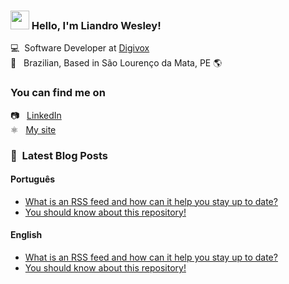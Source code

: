 ### <img src="https://media.giphy.com/media/hvRJCLFzcasrR4ia7z/giphy.gif" width="30px"> Hello, I'm Liandro Wesley!

💻 &nbsp;Software Developer at [Digivox](https://digivox.com.br) <br>
🏡 &nbsp; Brazilian, Based in São Lourenço da Mata, PE 🌎

### You can find me on

📷 &nbsp; [LinkedIn](https://linkedin.com/in/liandrowesley) <br>
⚛️ &nbsp; [My site](https://liandrowesley.dev) <br>

### 📕 &nbsp;Latest Blog Posts


#### Português

<!-- BLOG:START -->
- [What is an RSS feed and how can it help you stay up to date?](https://liandrowesley.dev/blog/what-is-an-rss-feed-and-how-can-it-help-you-stay-up-to-date)
- [You should know about this repository!](https://liandrowesley.dev/blog/you-should-know-about-this-repository)
<!-- BLOG:END -->

#### English

<!-- ENGLISH:START -->
- [What is an RSS feed and how can it help you stay up to date?](https://liandrowesley.dev/blog/what-is-an-rss-feed-and-how-can-it-help-you-stay-up-to-date)
- [You should know about this repository!](https://liandrowesley.dev/blog/you-should-know-about-this-repository)
<!-- ENGLISH:END -->
